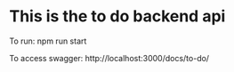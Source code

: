 # This is the to do backend api

To run: npm run start

To access swagger: http://localhost:3000/docs/to-do/
